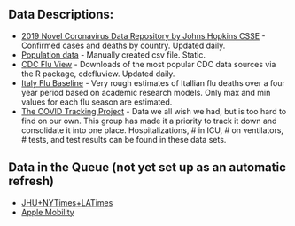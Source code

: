 ## Data Descriptions:

- [2019 Novel Coronavirus Data Repository by Johns Hopkins CSSE](https://github.com/CSSEGISandData/COVID-19) - Confirmed cases and 
deaths by country. Updated daily.
- [Population data](https://www.worldometers.info/world-population/population-by-country/) - Manually created csv file. Static.
- [CDC Flu View](https://cran.r-project.org/web/packages/cdcfluview/index.html) - Downloads of the most popular CDC data 
sources via the R package, cdcfluview. Updated daily.
- [Italy Flu Baseline](https://www.sciencedirect.com/science/article/pii/S1201971219303285#tbl0015) - Very rough estimates
of Itallian flu deaths over a four year period based on academic research models. Only max and min values for each flu
season are estimated.
- [The COVID Tracking Project](https://covidtracking.com/) - Data we all wish we had, but is too hard to find on our own. This 
group has made it a priority to track it down and consolidate it into one place. Hospitalizations, # in ICU, # on ventilators, # 
tests, and test results can be found in these data sets.

## Data in the Queue (not yet set up as an automatic refresh)

- [JHU+NYTimes+LATimes](https://covid-19.datasettes.com/)
- [Apple Mobility](https://www.apple.com/covid19/mobility)



